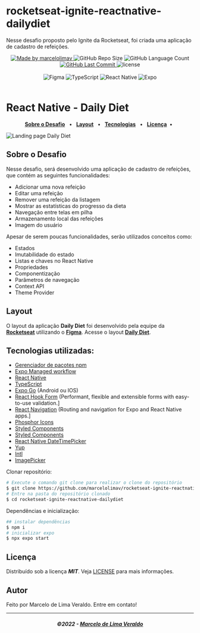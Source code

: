 # rocketseat-ignite-reactnative-dailydiet

Nesse desafio proposto pelo Ignite da Rocketseat, foi criada uma aplicação de cadastro de refeições.

<!-- markdownlint-disable MD033 -->
<!-- markdownlint-disable MD041 -->

<div align="center">
   <a href="https://github.com/marcelolimav">
      <img alt="Made by marcelolimav" src="https://img.shields.io/badge/made%20by-marcelolimav-yellow">
   </a>
   <img alt="GitHub Repo Size" src="https://img.shields.io/github/repo-size/marcelolimav/rocketseat-ignite-reactnative-dailydiet">
   <img alt="GitHub Language Count" src="https://img.shields.io/github/languages/count/marcelolimav/rocketseat-ignite-reactnative-dailydiet">
   <a href="https://github.com/marcelolimav/rocketseat-ignite-reactnative-dailydiet/commits/main">
      <img alt="GitHub Last Commit" src="https://img.shields.io/github/last-commit/marcelolimav/rocketseat-ignite-reactnative-dailydiet">
   </a>
   <img alt="license" src="https://img.shields.io/github/license/marcelolimav/rocketseat-ignite-reactnative-dailydiet">
  
</div>

<br>

<div align="center">
  <a>
     <img alt="Figma" src="https://img.shields.io/badge/Figma-F24E1E?style=for-the-badge&logo=figma&logoColor=white"/>
     <img alt="TypeScript" src="https://img.shields.io/badge/typescript-%23007ACC.svg?style=for-the-badge&logo=typescript&logoColor=white"/>
     <img alt="React Native" src="https://img.shields.io/badge/react_native-%2320232a.svg?style=for-the-badge&logo=react&logoColor=%2361DAFB"/>
     <img alt="Expo" src="https://img.shields.io/badge/expo-1C1E24?style=for-the-badge&logo=expo&logoColor=#D04A37"/>

  <a/>
</div>

<br>

# React Native - Daily Diet

<div align="center">

[**Sobre o Desafio**](#sobre-o-desafio) &nbsp;&nbsp;**•**&nbsp;&nbsp;
[**Layout**](#layout) &nbsp;&nbsp;**•**&nbsp;&nbsp;
[**Tecnologias**](#tecnologias) &nbsp;&nbsp;**•**&nbsp;&nbsp;
[**Licença**](#licença)&nbsp;&nbsp;**•**&nbsp;&nbsp;

</div>

<img src=".github/assets/landing.png" alt="Landing page Daily Diet" />
<br>

## Sobre o Desafio

Nesse desafio, será desenvolvido uma aplicação de cadastro de refeições, que contém as seguintes funcionalidades:

- Adicionar uma nova refeição
- Editar uma refeição
- Remover uma refeição da listagem
- Mostrar as estatísticas do progresso da dieta
- Navegação entre telas em pilha
- Armazenamento local das refeições
- Imagem do usuário

Apesar de serem poucas funcionalidades, serão utilizados conceitos como:

- Estados
- Imutabilidade do estado
- Listas e chaves no React Native
- Propriedades
- Componentização
- Parâmetros de navegação
- Context API
- Theme Provider

## Layout

O layout da aplicação **Daily Diet** foi desenvolvido pela equipe da [**Rocketseat**](https://www.rocketseat.com.br/) utilizando o [**Figma**](https://www.figma.com).
Acesse o layout [**Daily Diet**](https://www.figma.com/file/dZzJ6Nm8eMFfBs0R9jnbLK).

## Tecnologias utilizadas:

- [Gerenciador de pacotes npm](https://www.npmjs.com/)
- [Expo Managed workflow ](https://docs.expo.dev/)
- [React Native](https://reactnative.dev/)
- [TypeScript](https://www.typescriptlang.org/)
- [Expo Go](https://expo.dev/client) (Android ou IOS)
- [React Hook Form](https://react-hook-form.com/) (Performant, flexible and extensible forms with easy-to-use validation.]
- [React Navigation](https://reactnavigation.org/) (Routing and navigation for Expo and React Native apps.]
- [Phosphor Icons](https://phosphoricons.com/)
- [Styled Components](https://styled-components.com/)
- [Styled Components](https://styled-components.com/)
- [React Native DateTimePicker](https://github.com/react-native-datetimepicker/datetimepicker#readme)
- [Yup](https://github.com/jquense/yup)
- [Intl](https://github.com/andyearnshaw/Intl.js#readme)
- [ImagePicker](https://docs.expo.dev/versions/latest/sdk/imagepicker/)

Clonar repositório:

```bash
# Execute o comando git clone para realizar o clone do repositório
$ git clone https://github.com/marcelolimav/rocketseat-ignite-reactnative-dailydiet.git
# Entre na pasta do repositório clonado
$ cd rocketseat-ignite-reactnative-dailydiet
```

Dependências e inicialização:

```bash
## instalar dependências
$ npm i
# inicializar expo
$ npx expo start
```

## Licença

Distribuído sob a licença **_MIT_**. Veja [LICENSE](LICENSE) para mais informações.

## Autor

Feito por Marcelo de Lima Veraldo. Entre em contato!

---

<h5 align="center">
  &copy;2022 - <a href="https://github.com/marcelolimav/">Marcelo de Lima Veraldo</a>
</h5>
